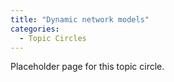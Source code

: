 ```yaml
---
title: "Dynamic network models"
categories:
  - Topic Circles
---
```


Placeholder page for this topic circle.
